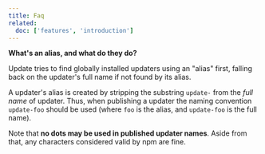 ```yaml
---
title: Faq
related:
  doc: ['features', 'introduction']
---
```


<a name="aliases">

**What's an alias, and what do they do?**

Update tries to find globally installed updaters using an "alias" first, falling back on the updater's full name if not found by its alias.

A updater's alias is created by stripping the substring `update-` from the _full name_ of updater. Thus, when publishing a updater the naming convention `update-foo` should be used (where `foo` is the alias, and `update-foo` is the full name).

Note that **no dots may be used in published updater names**. Aside from that, any characters considered valid by npm are fine.
